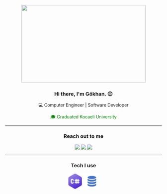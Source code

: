 <!-- Üstte GIF -->
<p align="center">
  <img src="https://media.giphy.com/media/xT9IgzoKnwFNmISR8I/giphy.gif" width="400" height="250">
</p>

<!-- Başlık ve alt yazılar -->
<h3 align="center">Hi there, I'm Gökhan. 😊</h3>
<p align="center">💻 Computer Engineer | Software Developer</p>
<p align="center"><font color="green">🎓 Graduated Kocaeli University</font></p>

---

<!-- Sosyal medya ikonları -->
<h3 align="center">Reach out to me</h3>
<p align="center">
  <a href="https://twitter.com/">
    <img height="32" src="https://unpkg.com/simple-icons@v7/icons/twitter.svg" />
  </a>
  <a href="https://linkedin.com/">
    <img height="32" src="https://unpkg.com/simple-icons@v7/icons/linkedin.svg" />
  </a>
  <a href="https://instagram.com/">
    <img height="32" src="https://unpkg.com/simple-icons@v7/icons/instagram.svg" />
  </a>
</p>

---

<!-- Kullandığın teknolojiler -->
<h3 align="center">Tech I use</h3>
<p align="center">
  <img src="https://raw.githubusercontent.com/github/explore/main/topics/csharp/csharp.png" width="50">
  <img src="https://raw.githubusercontent.com/github/explore/main/topics/sql/sql.png" width="50">
</p>
